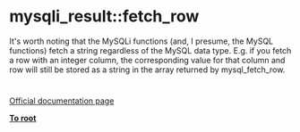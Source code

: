 # mysqli_result::fetch_row




<div class="phpcode"><span class="html">
It&apos;s worth noting that the MySQLi functions (and, I presume, the MySQL functions) fetch a string regardless of the MySQL data type. E.g. if you fetch a row with an integer column, the corresponding value for that column and row will still be stored as a string in the array returned by mysql_fetch_row.</span>
</div>
  

#

[Official documentation page](https://www.php.net/manual/en/mysqli-result.fetch-row.php)

**[To root](/README.md)**